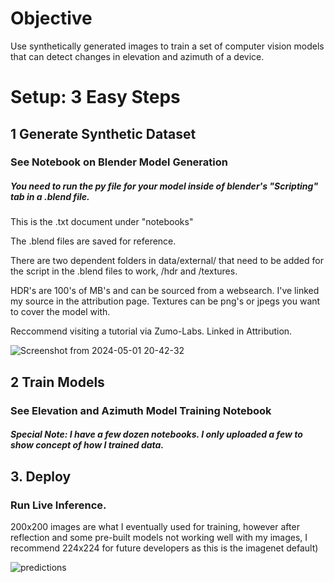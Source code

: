 # Objective
Use synthetically generated images to train a set of computer vision models that can detect changes in elevation and azimuth of a device.




# Setup: 3 Easy Steps

## 1 Generate Synthetic Dataset
### See Notebook on Blender Model Generation

##### You need to run the py file for your model inside of blender's "Scripting" tab in a .blend file.  

This is the .txt document under "notebooks"

The .blend files are saved for reference.

There are two dependent folders in data/external/ that need to be added for the script in the .blend files to work, /hdr and /textures.  

HDR's are 100's of MB's and can be sourced from a websearch. I've linked my source in the attribution page.  Textures can be png's or jpegs you want to cover the model with.

Reccommend visiting a tutorial via Zumo-Labs.  Linked in Attribution.

![Screenshot from 2024-05-01 20-42-32](https://github.com/abilokonsky/msds_practicum/assets/62521066/ca005dd1-9173-449a-929a-12cf8554cd90)

## 2 Train Models
### See Elevation and Azimuth Model Training Notebook
##### Special Note: I have a few dozen notebooks.  I only uploaded a few to show concept of how I trained data.



## 3. Deploy
### Run Live Inference.  
200x200 images are what I eventually used for training, however after reflection and some pre-built models not working well with my images, I recommend 224x224 for future developers as this is the imagenet default)



![predictions](https://github.com/abilokonsky/msds_practicum/assets/62521066/9d08cc2d-dc7a-402b-a79d-f29a6fbda702)
